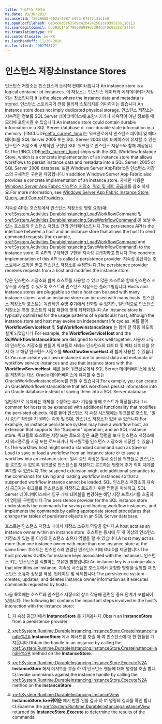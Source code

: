 ```yaml
---
title: 인스턴스 저장소
ms.date: 03/30/2017
ms.assetid: f2629668-0923-4987-b943-67477131c1e0
ms.openlocfilehash: 0e3cc0c6c635d9c42b4242581ce039b186116113
ms.sourcegitcommit: bc293b14af795e0e999e3304dd40c0222cf2ffe4
ms.translationtype: MT
ms.contentlocale: ko-KR
ms.lasthandoff: 11/26/2020
ms.locfileid: "96279872"
---
```

# <a name="instance-stores"></a><span data-ttu-id="437c9-102">인스턴스 저장소</span><span class="sxs-lookup"><span data-stu-id="437c9-102">Instance Stores</span></span>

<span data-ttu-id="437c9-103">인스턴스 저장소는 인스턴스의 논리적 컨테이너입니다.</span><span class="sxs-lookup"><span data-stu-id="437c9-103">An instance store is a logical container of instances.</span></span> <span data-ttu-id="437c9-104">이 저장소는 인스턴스 데이터와 메타데이터가 저장되는 장소입니다.</span><span class="sxs-lookup"><span data-stu-id="437c9-104">It is the place where the instance data and metadata is stored.</span></span> <span data-ttu-id="437c9-105">인스턴스 스토리지가 전용 물리적 스토리지를 의미하지는 않습니다.</span><span class="sxs-lookup"><span data-stu-id="437c9-105">An instance store does not imply dedicated physical storage.</span></span> <span data-ttu-id="437c9-106">인스턴스 저장소는 지속적인 정보를 SQL Server 데이터베이스에 포함시키거나 지속적이 아닌 정보를 메모리에 포함시킬 수 있습니다.</span><span class="sxs-lookup"><span data-stu-id="437c9-106">An instance store could contain durable information in a SQL Server database or non-durable state information in a memory.</span></span> <span data-ttu-id="437c9-107">[!INCLUDE[netfx_current_long](../../../includes/netfx-current-long-md.md)]는 워크플로에서 인스턴스 데이터 및 메타데이터를 SQL Server 2005 또는 SQL Server 2008 데이터베이스에 유지할 수 있는 인스턴스 저장소의 구체적인 구현인 SQL 워크플로 인스턴스 저장소와 함께 제공됩니다.</span><span class="sxs-lookup"><span data-stu-id="437c9-107">The [!INCLUDE[netfx_current_long](../../../includes/netfx-current-long-md.md)] ships with the SQL Workflow Instance Store, which is a concrete implementation of an instance store that allows workflows to persist instance data and metadata into a SQL Server 2005 or SQL Server 2008 database.</span></span> <span data-ttu-id="437c9-108">또한 Windows Server AppFabric은 인스턴스 저장소의 구체적인 구현을 제공합니다.</span><span class="sxs-lookup"><span data-stu-id="437c9-108">In addition Windows Server App Fabric also provides a concrete implementation of an instance store.</span></span> <span data-ttu-id="437c9-109">자세한 내용은 [Windows Server App Fabric 인스턴스 저장소, 쿼리 및 제어 공급자](/previous-versions/appfabric/ff383417(v=azure.10))를 참조 하세요.</span><span class="sxs-lookup"><span data-stu-id="437c9-109">For more information, see [Windows Server App Fabric Instance Store, Query, and Control Providers](/previous-versions/appfabric/ff383417(v=azure.10)).</span></span>  
  
 <span data-ttu-id="437c9-110">지속성 API는 호스트에서 인스턴스 저장소로 명령 요청(예: <xref:System.Activities.DurableInstancing.LoadWorkflowCommand> 및 <xref:System.Activities.DurableInstancing.SaveWorkflowCommand>)을 보낼 수 있는 호스트와 인스턴스 저장소 간의 인터페이스입니다.</span><span class="sxs-lookup"><span data-stu-id="437c9-110">The persistence API is the interface between a host and an instance store that allows the host to send command requests (for example, <xref:System.Activities.DurableInstancing.LoadWorkflowCommand> and <xref:System.Activities.DurableInstancing.SaveWorkflowCommand>) to the instance store.</span></span> <span data-ttu-id="437c9-111">이 API의 구체적인 구현을 지속성 공급자라고 합니다.</span><span class="sxs-lookup"><span data-stu-id="437c9-111">The concrete implementation of this API is called a persistence provider.</span></span> <span data-ttu-id="437c9-112">지속성 공급자는 호스트에서 요청을 받고 인스턴스 저장소를 수정합니다.</span><span class="sxs-lookup"><span data-stu-id="437c9-112">The persistence provider receives requests from a host and modifies the instance store.</span></span>  
  
 <span data-ttu-id="437c9-113">많은 인스턴스 저장소와 함께 호스트를 사용할 수 있고 많은 호스트와 함께 인스턴스 저장소를 사용할 수 있도록 호스트와 인스턴스 저장소는 플러그형입니다.</span><span class="sxs-lookup"><span data-stu-id="437c9-113">Hosts and instance stores are pluggable so that a host can be used with many instance stores, and an instance store can be used with many hosts.</span></span> <span data-ttu-id="437c9-114">인스턴스 저장소와 호스트는 독립적인 수명 주기에서 진화할 수 있지만, 일반적으로 인스턴스 저장소는 특정 호스트의 사용 패턴에 맞게 최적화됩니다.</span><span class="sxs-lookup"><span data-stu-id="437c9-114">An instance store is typically optimized for the usage patterns of a particular host, although the instance store and host may evolve on independent life cycles.</span></span> <span data-ttu-id="437c9-115">예를 들어 **WorkflowServiceHost** 및 **SqlWorkflowInstanceStore** 는 함께 잘 작동 하도록 설계 되었습니다.</span><span class="sxs-lookup"><span data-stu-id="437c9-115">For example, the **WorkflowServiceHost** and the **SqlWorkflowInstanceStore** are designed to work well together.</span></span> <span data-ttu-id="437c9-116">사용자 고유의 인스턴스 저장소를 만들어 워크플로 서비스 인스턴스의 데이터 및 메타 데이터를 유지 하 고 해당 인스턴스 저장소를 **WorkflowServiceHost** 와 함께 사용할 수 있습니다.</span><span class="sxs-lookup"><span data-stu-id="437c9-116">You can create your own instance store to persist data and metadata of workflow service instances and use that instance store with the **WorkflowServiceHost**.</span></span> <span data-ttu-id="437c9-117">예를 들어 워크플로에서 SQL Server 데이터베이스에 정보를 저장하는 대신 Oracle 데이터베이스에 유지할 수 있는 OracleWorkflowInstanceStore를 만들 수 있습니다.</span><span class="sxs-lookup"><span data-stu-id="437c9-117">For example, you can create an OracleWorkflowInstanceStore that lets workflows persist information into an Oracle database instead of saving them into a SQL Server database.</span></span>  
  
 <span data-ttu-id="437c9-118">일반적으로 유지되는 개체를 수정하는 추가 기능을 통해 호스트가 확장됩니다.</span><span class="sxs-lookup"><span data-stu-id="437c9-118">It is common for hosts to be extended with additional functionality that modifies the persisted objects.</span></span> <span data-ttu-id="437c9-119">예를 들어 인스턴스 지 속성 시스템에는 워크플로 호스트, "일시 중단" 작업을 지 원하는 확장 및 SQL 인스턴스 저장소가 있을 수 있습니다.</span><span class="sxs-lookup"><span data-stu-id="437c9-119">For example, an instance persistence system may have a workflow host, an extension that supports the "Suspend" operation, and an SQL instance store.</span></span>  <span data-ttu-id="437c9-120">워크플로 호스트는 저장 또는 로드와 같은 표준 명령을 보내 인스턴스 저장소에서 워크플로를 저장 또는 로드하거나 워크플로를 인스턴스 저장소에 저장할 수 있습니다.</span><span class="sxs-lookup"><span data-stu-id="437c9-120">The workflow host might send a standard command such as Save or Load to save or load a workflow from an instance store or to save a workflow into an instance store.</span></span> <span data-ttu-id="437c9-121">일시 중단 확장은 일시 중단된 워크플로 인스턴스를 로드할 수 없도록 워크플로 인스턴스를 저장하고 로드하는 명령에 추가 의미 체계를 추가할 수 있습니다.</span><span class="sxs-lookup"><span data-stu-id="437c9-121">The suspend extension might add additional semantics to the commands for saving and loading workflow instances so that a suspended workflow instance cannot be loaded.</span></span> <span data-ttu-id="437c9-122">SQL 인스턴스 저장소의 지속성 공급자는 워크플로 인스턴스를 저장하고 로드하기 위한 명령을 이해하고, SQL Server 데이터베이스에서 영구 개체 테이블을 변경하는 해당 저장 프로시저를 호출하여 명령을 구현합니다.</span><span class="sxs-lookup"><span data-stu-id="437c9-122">The persistence provider for the SQL instance store understands the commands for saving and loading workflow instances, and implements the commands by calling appropriate stored procedures that change the tables of persistent objects in an SQL Server database.</span></span>  
  
 <span data-ttu-id="437c9-123">호스트는 인스턴스 저장소 내에서 저장소 소유자 역할을 합니다.</span><span class="sxs-lookup"><span data-stu-id="437c9-123">A host acts as an instance owner within an instance store.</span></span> <span data-ttu-id="437c9-124">호스트는 동시에 두 개 이상의 인스턴스 저장소가 있는 둘 이상의 인스턴스 소유자 역할을 할 수 있습니다.</span><span class="sxs-lookup"><span data-stu-id="437c9-124">A host may act as more than one instance owner with more than one instance store at the same time.</span></span> <span data-ttu-id="437c9-125">호스트는 인스턴스와 연결된 인스턴스 키에 GUID를 제공합니다.</span><span class="sxs-lookup"><span data-stu-id="437c9-125">The host provides GUIDs for instance keys associated with the instances.</span></span> <span data-ttu-id="437c9-126">인스턴스 키는 인스턴스를 식별하는 고유한 별칭입니다.</span><span class="sxs-lookup"><span data-stu-id="437c9-126">An instance key is a unique alias that identifies an instance.</span></span> <span data-ttu-id="437c9-127">지속성 시스템은 호스트에서 요청한 명령을 실행할 때 인스턴스 소유자 정보를 작성, 업데이트 및 삭제합니다.</span><span class="sxs-lookup"><span data-stu-id="437c9-127">The persistence system creates, updates, and deletes instance owner information as it executes commands requested by hosts.</span></span>  
  
 <span data-ttu-id="437c9-128">다음 목록에는 호스트와 인스턴스 저장소의 상호 작용에 관련된 중요 단계가 포함되어 있습니다.</span><span class="sxs-lookup"><span data-stu-id="437c9-128">The following list contains the important steps involved in the host’s interaction with the instance store:</span></span>  
  
1. <span data-ttu-id="437c9-129">지 속성 공급자에서 **InstanceStore** 를 가져옵니다.</span><span class="sxs-lookup"><span data-stu-id="437c9-129">Obtain an **InstanceStore** from a persistence provider.</span></span>  

2. <span data-ttu-id="437c9-130"><xref:System.Runtime.DurableInstancing.InstanceStore.CreateInstanceHandle%2A> **InstanceStore** 에서 메서드를 호출 하 여 인스턴스에 대 한 핸들을 가져옵니다.</span><span class="sxs-lookup"><span data-stu-id="437c9-130">Obtain the handle to an instance by calling the <xref:System.Runtime.DurableInstancing.InstanceStore.CreateInstanceHandle%2A> method on the **InstanceStore**.</span></span>  
  
3. <span data-ttu-id="437c9-131"><xref:System.Runtime.DurableInstancing.InstanceStore.Execute%2A> **InstanceStore** 에서 메서드를 호출 하 여 인스턴스 핸들에 대해 명령을 호출 합니다.</span><span class="sxs-lookup"><span data-stu-id="437c9-131">Invoke commands against the instance handle by calling the <xref:System.Runtime.DurableInstancing.InstanceStore.Execute%2A> method on the **InstanceStore**.</span></span>  
  
4. <span data-ttu-id="437c9-132"><xref:System.Runtime.DurableInstancing.InstanceView> **InstanceStore.Exe귀여운** 에서 반환 된를 검사 하 여 명령의 결과를 확인 합니다.</span><span class="sxs-lookup"><span data-stu-id="437c9-132">Examine the <xref:System.Runtime.DurableInstancing.InstanceView> returned by **InstanceStore.Execute** to determine the results of the commands.</span></span>
